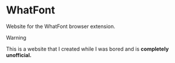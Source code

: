 # WhatFont
Website for the WhatFont browser extension.

> [!WARNING]
> This is a website that I created while I was bored and is **completely unofficial.**
